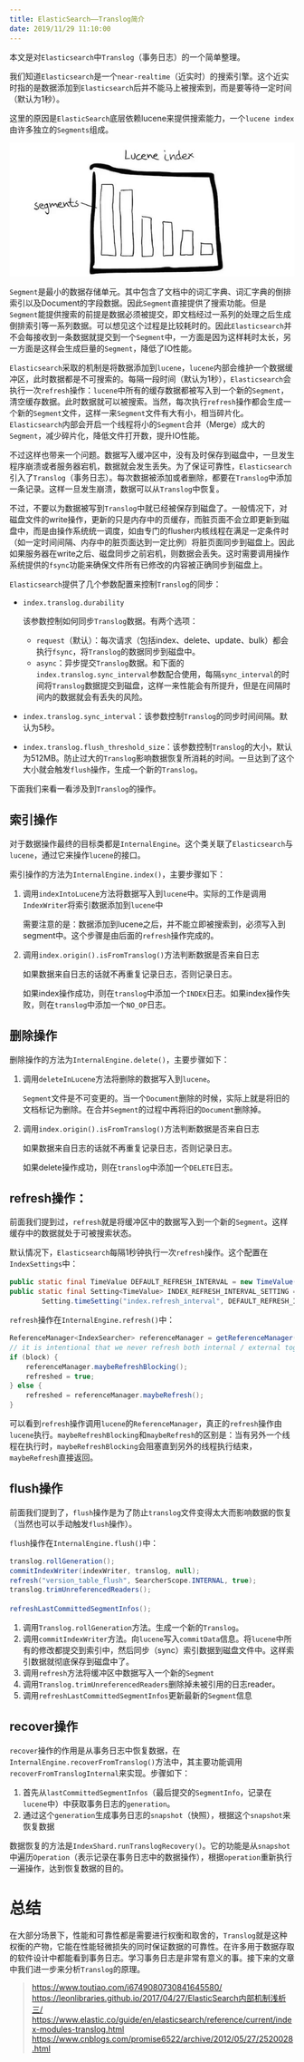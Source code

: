 ```yaml
---
title: ElasticSearch——Translog简介
date: 2019/11/29 11:10:00
---
```


本文是对`Elasticsearch`中`Translog`（事务日志）的一个简单整理。

<!-- more -->

我们知道`Elasticsearch`是一个`near-realtime`（近实时）的搜索引擎。这个近实时指的是数据添加到`Elasticsearch`后并不能马上被搜索到，而是要等待一定时间（默认为1秒）。

这里的原因是`ElasticSearch`底层依赖lucene来提供搜索能力，一个`lucene index`由许多独立的`Segments`组成。

![lucene_index](media/lucene_index.jpeg)

`Segment`是最小的数据存储单元。其中包含了文档中的词汇字典、词汇字典的倒排索引以及Document的字段数据。因此`Segment`直接提供了搜索功能。但是`Segment`能提供搜索的前提是数据必须被提交，即文档经过一系列的处理之后生成倒排索引等一系列数据。可以想见这个过程是比较耗时的。因此`Elasticsearch`并不会每接收到一条数据就提交到一个`Segment`中，一方面是因为这样耗时太长，另一方面是这样会生成巨量的`Segment`，降低了IO性能。

`Elasticsearch`采取的机制是将数据添加到`lucene`，`lucene`内部会维护一个数据缓冲区，此时数据都是不可搜索的。每隔一段时间（默认为1秒），`Elasticsearch`会执行一次`refresh`操作：`lucene`中所有的缓存数据都被写入到一个新的`Segment`，清空缓存数据。此时数据就可以被搜索。当然，每次执行`refresh`操作都会生成一个新的`Segment`文件，这样一来`Segment`文件有大有小，相当碎片化。`Elasticsearch`内部会开启一个线程将小的`Segment`合并（Merge）成大的`Segment`，减少碎片化，降低文件打开数，提升IO性能。

不过这样也带来一个问题。数据写入缓冲区中，没有及时保存到磁盘中，一旦发生程序崩溃或者服务器宕机，数据就会发生丢失。为了保证可靠性，`Elasticsearch`引入了`Translog`（事务日志）。每次数据被添加或者删除，都要在`Translog`中添加一条记录。这样一旦发生崩溃，数据可以从`Translog`中恢复。

不过，不要以为数据被写到`Translog`中就已经被保存到磁盘了。一般情况下，对磁盘文件的write操作，更新的只是内存中的页缓存，而脏页面不会立即更新到磁盘中，而是由操作系统统一调度，如由专门的flusher内核线程在满足一定条件时（如一定时间间隔、内存中的脏页面达到一定比例）将脏页面同步到磁盘上。因此如果服务器在write之后、磁盘同步之前宕机，则数据会丢失。这时需要调用操作系统提供的`fsync`功能来确保文件所有已修改的内容被正确同步到磁盘上。

`Elasticsearch`提供了几个参数配置来控制`Translog`的同步：

- `index.translog.durability`

    该参数控制如何同步`Translog`数据。有两个选项：
    
    - `request`（默认）：每次请求（包括index、delete、update、bulk）都会执行`fsync`，将`Translog`的数据同步到磁盘中。
    - `async`：异步提交`Translog`数据。和下面的`index.translog.sync_interval`参数配合使用，每隔`sync_interval`的时间将`Translog`数据提交到磁盘，这样一来性能会有所提升，但是在间隔时间内的数据就会有丢失的风险。

- `index.translog.sync_interval`：该参数控制`Translog`的同步时间间隔。默认为5秒。
- `index.translog.flush_threshold_size`：该参数控制`Translog`的大小，默认为512MB。防止过大的`Translog`影响数据恢复所消耗的时间。一旦达到了这个大小就会触发`flush`操作，生成一个新的`Translog`。

下面我们来看一看涉及到`Translog`的操作。

## 索引操作

对于数据操作最终的目标类都是`InternalEngine`。这个类关联了`Elasticsearch`与`lucene`，通过它来操作`lucene`的接口。

索引操作的方法为`InternalEngine.index()`，主要步骤如下：

1. 调用`indexIntoLucene`方法将数据写入到`lucene`中。实际的工作是调用`IndexWriter`将索引数据添加到`lucene`中

    需要注意的是：数据添加到lucene之后，并不能立即被搜索到，必须写入到segment中。这个步骤是由后面的`refresh`操作完成的。

2. 调用`index.origin().isFromTranslog()`方法判断数据是否来自日志

    如果数据来自日志的话就不再重复记录日志，否则记录日志。
    
    如果index操作成功，则在`translog`中添加一个`INDEX`日志。如果index操作失败，则在`translog`中添加一个`NO_OP`日志。

## 删除操作

删除操作的方法为`InternalEngine.delete()`，主要步骤如下：

1. 调用`deleteInLucene`方法将删除的数据写入到`lucene`。

    `Segment`文件是不可变更的。当一个`Document`删除的时候，实际上就是将旧的文档标记为删除。在合并`Segment`的过程中再将旧的`Document`删除掉。

2. 调用`index.origin().isFromTranslog()`方法判断数据是否来自日志

    如果数据来自日志的话就不再重复记录日志，否则记录日志。
    
    如果delete操作成功，则在`translog`中添加一个`DELETE`日志。

## refresh操作：

前面我们提到过，`refresh`就是将缓冲区中的数据写入到一个新的`Segment`。这样缓存中的数据就处于可被搜索状态。

默认情况下，`Elasticsearch`每隔1秒钟执行一次`refresh`操作。这个配置在`IndexSettings`中：

```java
public static final TimeValue DEFAULT_REFRESH_INTERVAL = new TimeValue(1, TimeUnit.SECONDS);
public static final Setting<TimeValue> INDEX_REFRESH_INTERVAL_SETTING =
        Setting.timeSetting("index.refresh_interval", DEFAULT_REFRESH_INTERVAL, new TimeValue(-1, TimeUnit.MILLISECONDS),
```

`refresh`操作在`InternalEngine.refresh()`中：

```java
ReferenceManager<IndexSearcher> referenceManager = getReferenceManager(scope);
// it is intentional that we never refresh both internal / external together
if (block) {
    referenceManager.maybeRefreshBlocking();
    refreshed = true;
} else {
    refreshed = referenceManager.maybeRefresh();
}
```

可以看到`refresh`操作调用`lucene`的`ReferenceManager`，真正的`refresh`操作由`lucene`执行。`maybeRefreshBlocking`和`maybeRefresh`的区别是：当有另外一个线程在执行时，`maybeRefreshBlocking`会阻塞直到另外的线程执行结束，`maybeRefresh`直接返回。


## flush操作

前面我们提到了，`flush`操作是为了防止`translog`文件变得太大而影响数据的恢复（当然也可以手动触发`flush`操作）。

`flush`操作在`InternalEngine.flush()`中：

```java
translog.rollGeneration();
commitIndexWriter(indexWriter, translog, null);
refresh("version_table_flush", SearcherScope.INTERNAL, true);
translog.trimUnreferencedReaders();

refreshLastCommittedSegmentInfos();
```

1. 调用`Translog.rollGeneration`方法。生成一个新的`Translog`。
2. 调用`commitIndexWriter`方法。向`lucene`写入`commitData`信息。将`lucene`中所有的修改都提交到索引中，然后同步（sync）索引数据到磁盘文件中。这样索引数据就彻底保存到磁盘中了。
3. 调用`refresh`方法将缓冲区中数据写入一个新的`Segment`
4. 调用`Translog.trimUnreferencedReaders`删除掉未被引用的日志reader。
5. 调用`refreshLastCommittedSegmentInfos`更新最新的`Segment`信息

## recover操作

`recover`操作的作用是从事务日志中恢复数据，在`InternalEngine.recoverFromTranslog()`方法中，其主要功能调用`recoverFromTranslogInternal`来实现。步骤如下：

1. 首先从`lastCommittedSegmentInfos`（最后提交的`SegmentInfo`，记录在`lucene`中）中获取事务日志的`generation`。
2. 通过这个`generation`生成事务日志的`snapshot`（快照），根据这个`snapshot`来恢复数据

数据恢复的方法是`IndexShard.runTranslogRecovery()`。它的功能是从`snapshot`中遍历`Operation`（表示记录在事务日志中的数据操作），根据`operation`重新执行一遍操作，达到恢复数据的目的。


# 总结

在大部分场景下，性能和可靠性都是需要进行权衡和取舍的，`Translog`就是这种权衡的产物，它能在性能轻微损失的同时保证数据的可靠性。在许多用于数据存取的软件设计中都能看到事务日志。学习事务日志是非常有意义的事。接下来的文章中我们进一步来分析`Translog`的原理。



























> https://www.toutiao.com/i6749080730841645580/
> https://leonlibraries.github.io/2017/04/27/ElasticSearch内部机制浅析三/
> https://www.elastic.co/guide/en/elasticsearch/reference/current/index-modules-translog.html
> https://www.cnblogs.com/promise6522/archive/2012/05/27/2520028.html